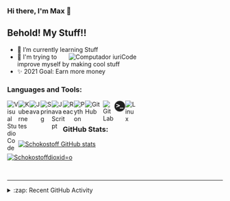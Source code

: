 ### Hi there, I'm Max 👋

## Behold! My Stuff!!

- 🎒 I’m currently learning Stuff<img src="https://raw.githubusercontent.com/MicaelliMedeiros/micaellimedeiros/master/image/computer-illustration.png" min-width="400px" max-width="360px" width="360px" align="right" alt="Computador iuriCode">
- 🌌 I'm trying to improve myself by making cool stuff 
- ✨ 2021 Goal: Earn more money 

### Languages and Tools:

<img align="left" alt="Visual Studio Code" width="26px" src="https://cdn.jsdelivr.net/gh/devicons/devicon/icons/vscode/vscode-original.svg"/>
<img align="left" alt="Kubernetes" width="26px" src="https://cdn.jsdelivr.net/gh/devicons/devicon/icons/kubernetes/kubernetes-plain.svg"/>
<img align="left" alt="Java" width="26px" src="https://cdn.jsdelivr.net/gh/devicons/devicon/icons/java/java-original.svg"/>
<img align="left" alt="Spring" width="26px" src="https://cdn.jsdelivr.net/gh/devicons/devicon/icons/spring/spring-original.svg"/>
<img align="left" alt="JavaScript" width="26px" src="https://cdn.jsdelivr.net/gh/devicons/devicon/icons/javascript/javascript-plain.svg"/>
<img align="left" alt="React" width="26px" src="https://cdn.jsdelivr.net/gh/devicons/devicon/icons/react/react-original.svg"/>
<img align="left" alt="Python" width="26px" src="https://cdn.jsdelivr.net/gh/devicons/devicon/icons/python/python-plain.svg"/>
<img align="left" alt="GitHub" width="42px" src="https://www.sferalabs.cc/wp-content/uploads/github-logo-white.png"/>
<img align="left" alt="GitLab" width="26px" src="https://cdn.jsdelivr.net/gh/devicons/devicon/icons/gitlab/gitlab-original.svg"/>
<img align="left" alt="Terminal" width="26px" src="https://raw.githubusercontent.com/github/explore/80688e429a7d4ef2fca1e82350fe8e3517d3494d/topics/terminal/terminal.png"/>
<img align="left" alt="Linux" width="26px" src="https://cdn.jsdelivr.net/gh/devicons/devicon/icons/linux/linux-original.svg"/>


<br />
<br />

### GitHub Stats:

[![Schokostoff GitHub stats](https://github-readme-stats.vercel.app/api?username=Schokostoffdioxid&theme=radical&show_icons=true)](https://github.com/Schokostoffdioxid/github-readme-stats)

[![Schokostoffdioxid=o](https://github-readme-stats.vercel.app/api/top-langs/?username=Schokostoffdioxid&hide=html&layout=compact&theme=radical)](https://github.com/Schokostoffdioxid/)

<br />

---

<details>
  <summary>:zap: Recent GitHub Activity</summary>
</details>
